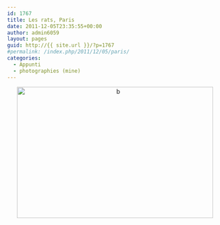 ```yaml
---
id: 1767
title: Les rats, Paris
date: 2011-12-05T23:35:55+00:00
author: admin6059
layout: pages
guid: http://{{ site.url }}/?p=1767
#permalink: /index.php/2011/12/05/paris/
categories:
  - Appunti
  - photographies (mine)
---
```

<p style="text-align: center;">
  <a href="http://{{ site.url }}/wp-content/uploads/2011/12/b1.jpg"><img class="aligncenter size-full wp-image-1800" title="b" src="http://{{ site.url }}/wp-content/uploads/2011/12/b1.jpg" alt="b" width="459" height="306" srcset="http://{{ site.url }}/wp-content/uploads/2011/12/b1.jpg 567w, http://{{ site.url }}/wp-content/uploads/2011/12/b1-300x200.jpg 300w" sizes="(max-width: 459px) 100vw, 459px" /></a>
</p>

<p style="text-align: center;">
  <p style="text-align: center;">